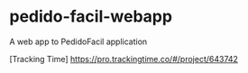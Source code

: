 # pedido-facil-webapp
A web app to PedidoFacil application

[Tracking Time] https://pro.trackingtime.co/#/project/643742
